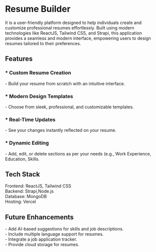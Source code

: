 <h1>Resume Builder </h1>
It is a user-friendly platform designed to help individuals create and customize professional resumes effortlessly. Built using modern technologies like ReactJS, Tailwind CSS, and Strapi, this application provides a seamless and modern interface, empowering users to design resumes tailored to their preferences.</h2>


<h2>Features</h2>
<h3>* Custom Resume Creation</h3>
    - Build your resume from scratch with an intuitive interface.<br>
<h3>* Modern Design Templates</h3>
    - Choose from sleek, professional, and customizable templates.<br>
<h3>* Real-Time Updates</h3>
    - See your changes instantly reflected on your resume.<br>
<h3>* Dynamic Editing</h3>
    - Add, edit, or delete sections as per your needs (e.g., Work Experience, Education, Skills.

<h2>Tech Stack</h2>
Frontend: ReactJS, Tailwind CSS<br>
Backend:  Strapi,Node.js<br>
Database: MongoDB <br>
Hosting:  Vercel <br>

<h2>Future Enhancements</h2>
- Add AI-based suggestions for skills and job descriptions.<br>
- Include multiple language support for resumes.<br>
- Integrate a job application tracker.<br>
- Provide cloud storage for resumes.
